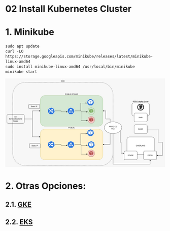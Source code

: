 
# 02 Install Kubernetes Cluster <!-- omit in toc -->


# 1. Minikube
```vim
sudo apt update
curl -LO https://storage.googleapis.com/minikube/releases/latest/minikube-linux-amd64
sudo install minikube-linux-amd64 /usr/local/bin/minikube
minikube start
```

![Cluster](./assets/img/cluster.jpeg)

# 2. Otras Opciones:
## 2.1. [GKE](./GKE.md)
## 2.2. [EKS](./EKS.md)
